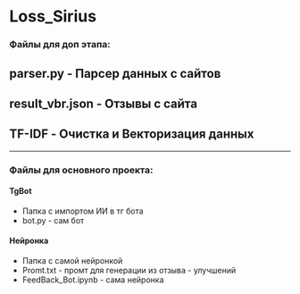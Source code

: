 # Loss_Sirius

### Файлы для доп этапа:

## parser.py - Парсер данных с сайтов
## result_vbr.json - Отзывы с сайта
## TF-IDF - Очистка и Векторизация данных
---------------------------
### Файлы для основного проекта:

#### TgBot
- Папка с импортом ИИ в тг бота
- bot.py - сам бот

#### Нейронка
- Папка с самой нейронкой
- Promt.txt - промт для генерации из отзыва - улучшений
- FeedBack_Bot.ipynb - сама нейронка
